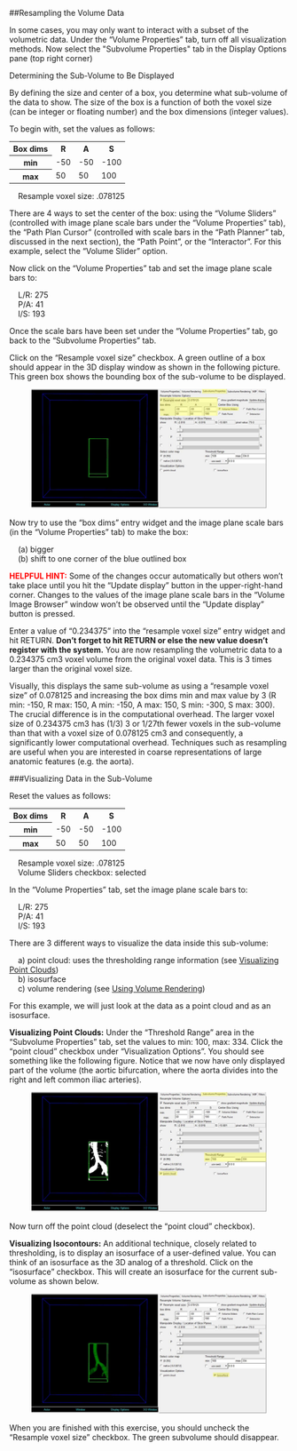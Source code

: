 ##Resampling the Volume Data

In some cases, you may only want to interact with a subset of the volumetric data. Under the “Volume Properties” tab, turn off all visualization methods. Now select the "Subvolume Properties" tab in the Display Options pane (top right corner)

Determining the Sub-Volume to Be Displayed

By defining the size and center of a box, you determine what sub-volume of the data to show.  The size of the box is a function of both the voxel size (can be integer or floating number) and the box dimensions (integer values).  

To begin with, set the values as follows: 

<table class="imagingGuideTable">
  <tr>
    <th>Box dims</th>
    <th>R</th>
    <th>A</th>
    <th>S</th>
  </tr>
  <tr>
    <th>min</th>
    <td>-50</td>
    <td>-50</td>
    <td>-100</td>
  </tr>
  <tr>
    <th>max</th>
    <td>50</td>
    <td>50</td>
    <td>100</td>
  </tr>
</table>

&nbsp;&nbsp;&nbsp;&nbsp;Resample voxel size:  .078125

There are 4 ways to set the center of the box:  using the “Volume Sliders” (controlled with image plane scale bars under the “Volume Properties” tab), the “Path Plan Cursor” (controlled with scale bars in the “Path Planner” tab, discussed in the next section), the “Path Point”, or the “Interactor”.  For this example, select the “Volume Slider” option.

Now click on the “Volume Properties” tab and set the image plane scale bars to:

&nbsp;&nbsp;&nbsp;&nbsp;L/R:  	275<br>
&nbsp;&nbsp;&nbsp;&nbsp;P/A:	41<br>
&nbsp;&nbsp;&nbsp;&nbsp;I/S:	193

Once the scale bars have been set under the “Volume Properties” tab, go back to the “Subvolume Properties” tab.

Click on the “Resample voxel size” checkbox.  A green outline of a box should appear in the 3D display window as shown in the following picture. This green box shows the bounding box of the sub-volume to be displayed.

<figure>
  <img class="svImg svImgXl" src="documentation/imaging/imgs/subvolume/1.jpg"> 
  <figcaption class="svCaption" ></figcaption>
</figure>

Now try to use the “box dims” entry widget and the image plane scale bars (in the “Volume Properties” tab) to make the box:

&nbsp;&nbsp;&nbsp;&nbsp;(a)  bigger<br>
&nbsp;&nbsp;&nbsp;&nbsp;(b)  shift to one corner of the blue outlined box	

<font color="red">**HELPFUL HINT:** </font>  Some of the changes occur automatically but others won’t take place until you hit the “Update display” button in the upper-right-hand corner.  Changes to the values of the image plane scale bars in the “Volume Image Browser” window won’t be observed until the “Update display” button is pressed.

Enter a value of “0.234375” into the “resample voxel size” entry widget and hit RETURN.  **Don’t forget to hit RETURN or else the new value doesn’t register with the system.**  You are now resampling the volumetric data to a 0.234375 cm3 voxel volume from the original voxel data. This is 3 times larger than the original voxel size.  

Visually, this displays the same sub-volume as using a “resample voxel size” of 0.078125 and increasing the box dims min and max value by 3 (R min:  -150, R max:  150, A min: -150, A max:  150, S min: -300, S max:  300).  The crucial difference is in the computational overhead.  The larger voxel size of 0.234375 cm3 has (1/3) 3 or 1/27th fewer voxels in the sub-volume than that with a voxel size of 0.078125 cm3 and consequently, a significantly lower computational overhead.  Techniques such as resampling are useful when you are interested in coarse representations of large anatomic features (e.g. the aorta).

###Visualizing Data in the Sub-Volume

Reset the values as follows: 

<table class="imagingGuideTable">
  <tr>
    <th>Box dims</th>
    <th>R</th>
    <th>A</th>
    <th>S</th>
  </tr>
  <tr>
    <th>min</th>
    <td>-50</td>
    <td>-50</td>
    <td>-100</td>
  </tr>
  <tr>
    <th>max</th>
    <td>50</td>
    <td>50</td>
    <td>100</td>
  </tr>
</table>

&nbsp;&nbsp;&nbsp;&nbsp;Resample voxel size:  .078125<br>
&nbsp;&nbsp;&nbsp;&nbsp;Volume Sliders checkbox:  selected
	
In the “Volume Properties” tab, set the image plane scale bars to:

&nbsp;&nbsp;&nbsp;&nbsp;L/R:  	275<br>
&nbsp;&nbsp;&nbsp;&nbsp;P/A:	41<br>
&nbsp;&nbsp;&nbsp;&nbsp;I/S:	193

There are 3 different ways to visualize the data inside this sub-volume:  

&nbsp;&nbsp;&nbsp;&nbsp;a) point cloud: uses the thresholding range information (see [Visualizing Point Clouds](#imagingPointClouds))<br>
&nbsp;&nbsp;&nbsp;&nbsp;b) isosurface<br>
&nbsp;&nbsp;&nbsp;&nbsp;c) volume rendering (see [Using Volume Rendering](#imagingVolumeRendering))

For this example, we will just look at the data as a point cloud and as an isosurface.

**Visualizing Point Clouds:** Under the “Threshold Range” area in the “Subvolume Properties” tab, set the values to min: 100, max: 334.  Click the “point cloud” checkbox under “Visualization Options”.  You should see something like the following figure.  Notice that we now have only displayed part of the volume (the aortic bifurcation, where the aorta divides into the right and left common iliac arteries).

<figure>
  <img class="svImg svImgXl"  src="documentation/imaging/imgs/subvolume/2.jpg"> 
  <figcaption class="svCaption" ></figcaption>
</figure>

Now turn off the point cloud (deselect the “point cloud” checkbox).  

**Visualizing Isocontours:**  An additional technique, closely related to thresholding, is to display an isosurface of a user-defined value.  You can think of an isosurface as the 3D analog of a threshold. Click on the “isosurface” checkbox.  This will create an isosurface for the current sub-volume as shown below.

<figure>
  <img class="svImg svImgXl"  src="documentation/imaging/imgs/subvolume/3.jpg"> 
  <figcaption class="svCaption" ></figcaption>
</figure>

When you are finished with this exercise, you should uncheck the “Resample voxel size” checkbox. The green subvolume should disappear.
